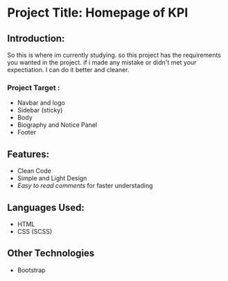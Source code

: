 # Project Title: Homepage of KPI

## Introduction:

So this is where im currently studying.
so this project has the requirements you wanted in the project.
if i made any mistake or didn't met your expectiation. I can do it better and cleaner.

### Project Target :

- Navbar and logo
- Sidebar (sticky)
- Body
- Biography and Notice Panel
- Footer

## Features:

- Clean Code
- Simple and Light Design
- _Easy to read comments_ for faster understading

## Languages Used:

- HTML
- CSS (SCSS)

## Other Technologies

- Bootstrap
